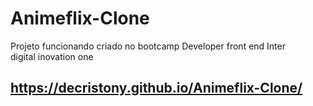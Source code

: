 # Animeflix-Clone

Projeto funcionando criado no bootcamp Developer front end Inter  
digital inovation one 

## https://decristony.github.io/Animeflix-Clone/
